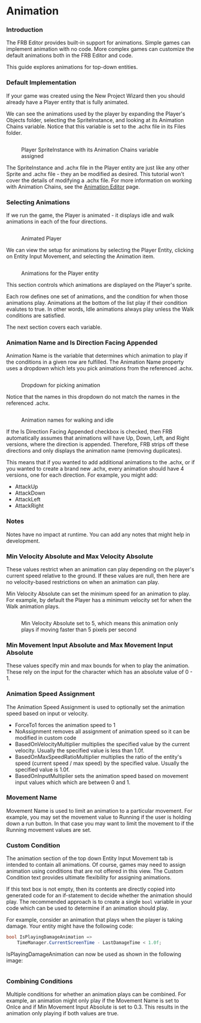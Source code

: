 # Animation

### Introduction

The FRB Editor provides built-in support for animations. Simple games can implement animation with no code. More complex games can customize the default animations both in the FRB Editor and code.

This guide explores animations for top-down entities.

### Default Implementation

If your game was created using the New Project Wizard then you should already have a Player entity that is fully animated.

We can see the animations used by the player by expanding the Player's Objects folder, selecting the SpriteInstance, and looking at its Animation Chains variable. Notice that this variable is set to the .achx file in its Files folder.

<figure><img src="../../.gitbook/assets/20_07 55 33.png" alt=""><figcaption><p>Player SpriteInstance with its Animation Chains variable assigned</p></figcaption></figure>

The SpriteInstance and .achx file in the Player entity are just like any other Sprite and .achx file - they an be modified as desired. This tutorial won't cover the details of modifying a .achx file. For more information on working with Animation Chains, see the [Animation Editor](../../glue-gluevault-component-pages-animationeditor-plugin/) page.

### Selecting Animations

If we run the game, the Player is animated - it displays idle and walk animations in each of the four directions.

<figure><img src="../../.gitbook/assets/20_08 00 56.gif" alt=""><figcaption><p>Animated Player</p></figcaption></figure>

We can view the setup for animations by selecting the Player Entity, clicking on Entity Input Movement, and selecting the Animation item.

<figure><img src="../../.gitbook/assets/20_08 31 09.png" alt=""><figcaption><p>Animations for the Player entity</p></figcaption></figure>

This section controls which animations are displayed on the Player's sprite.

Each row defines one set of animations, and the condition for when those animations play. Animations at the bottom of the list play if their condition evalutes to true. In other words, Idle animations always play unless the Walk conditions are satisfied.&#x20;

The next section covers each variable.

### Animation Name and Is Direction Facing Appended

Animation Name is the variable that determines which animation to play if the conditions in a given row are fulfilled. The Animation Name property uses a dropdown which lets you pick animations from the referenced .achx.

<figure><img src="../../.gitbook/assets/20_08 47 07.png" alt=""><figcaption><p>Dropdown for picking animation</p></figcaption></figure>

Notice that the names in this dropdown do not match the names in the referenced .achx.

<figure><img src="../../.gitbook/assets/20_08 48 20.png" alt=""><figcaption><p>Animation names for walking and idle</p></figcaption></figure>

If the Is Direction Facing Appended checkbox is checked, then FRB automatically assumes that animations will have Up, Down, Left, and Right versions, where the direction is appended. Therefore, FRB strips off these directions and only displays the animation name (removing duplicates).

This means that if you wanted to add additional animations to the .achx, or if you wanted to create a brand new .achx, every animation should have 4 versions, one for each direction. For example, you might add:

* AttackUp
* AttackDown
* AttackLeft
* AttackRight

### Notes

Notes have no impact at runtime. You can add any notes that might help in development.

### Min Velocity Absolute and Max Velocity Absolute

These values restrict when an animation can play depending on the player's current speed relative to the ground. If these values are null, then here are no velocity-based restrictions on when an animation can play.

Min Velocity Absolute can set the minimum speed for an animation to play. For example, by default the Player has a minimum velocity set for when the Walk animation plays.

<figure><img src="../../.gitbook/assets/image (1) (3).png" alt=""><figcaption><p>Min Velocity Absolute set to 5, which means this animation only plays if moving faster than 5 pixels per second</p></figcaption></figure>

### Min Movement Input Absolute and Max Movement Input Absolute

These values specify min and max bounds for when to play the animation. These rely on the input for the character which has an absolute value of 0 - 1.

### Animation Speed Assignment

The Animation Speed Assignment is used to optionally set the animation speed based on input or velocity.

* ForceTo1 forces the animation speed to 1
* NoAssignment removes all assignment of animation speed so it can be modified in custom code
* BasedOnVelocityMultiplier multiplies the specified value by the current velocity. Usually the specified value is less than 1.0f.
* BasedOnMaxSpeedRatioMultiplier multiplies the ratio of the entity's speed (current speed / max speed) by the specified value. Usually the specified value is 1.0f.
* BasedOnInputMultiplier sets the animation speed based on movement input values which which are between 0 and 1.

### Movement Name

Movement Name is used to limit an animation to a particular movement. For example, you may set the movement value to Running if the user is holding down a run button. In that case you may want to limit the movement to if the Running movement values are set.

### Custom Condition

The animation section of the top down Entity Input Movement tab is intended to contain all animations. Of course, games may need to assign animation using conditions that are not offered in this view. The Custom Condition text provides ultimate flexibility for assigning animations.

If this text box is not empty, then its contents are directly copied into generated code for an if-statement to decide whether the animation should play. The recommended approach is to create a single `bool` variable in your code which can be used to determine if an animation should play.

For example, consider an animation that plays when the player is taking damage. Your entity might have the following code:

```csharp
bool IsPlayingDamageAnimation => 
    TimeManager.CurrentScreenTime - LastDamageTime < 1.0f;
```

IsPlayingDamageAnimation can now be used as shown in the following image:

<figure><img src="../../.gitbook/assets/image (1).png" alt=""><figcaption></figcaption></figure>

### Combining Conditions

Multiple conditions for whether an animation plays can be combined. For example, an animation might only play if the Movement Name is set to OnIce and if Min Movement Input Absolute is set to 0.3. This results in the animation only playing if both values are true.
